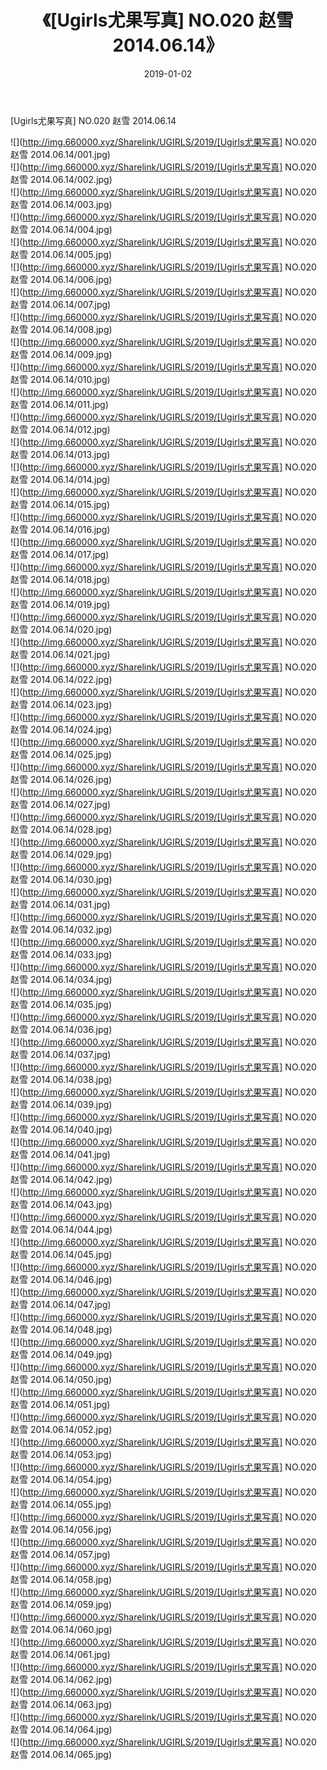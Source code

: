 ﻿---
layout: post
title:  《[Ugirls尤果写真] NO.020 赵雪 2014.06.14》
date:   2019-01-02
img: http://img.660000.xyz/Sharelink/UGIRLS/2019/[Ugirls尤果写真] NO.020 赵雪 2014.06.14/000.jpg
categories: [美女, 清纯, 唯美]
---

[Ugirls尤果写真] NO.020 赵雪 2014.06.14

 ![](http://img.660000.xyz/Sharelink/UGIRLS/2019/[Ugirls尤果写真] NO.020 赵雪 2014.06.14/001.jpg) <br>![](http://img.660000.xyz/Sharelink/UGIRLS/2019/[Ugirls尤果写真] NO.020 赵雪 2014.06.14/002.jpg) <br>![](http://img.660000.xyz/Sharelink/UGIRLS/2019/[Ugirls尤果写真] NO.020 赵雪 2014.06.14/003.jpg) <br>![](http://img.660000.xyz/Sharelink/UGIRLS/2019/[Ugirls尤果写真] NO.020 赵雪 2014.06.14/004.jpg) <br>![](http://img.660000.xyz/Sharelink/UGIRLS/2019/[Ugirls尤果写真] NO.020 赵雪 2014.06.14/005.jpg) <br>![](http://img.660000.xyz/Sharelink/UGIRLS/2019/[Ugirls尤果写真] NO.020 赵雪 2014.06.14/006.jpg) <br>![](http://img.660000.xyz/Sharelink/UGIRLS/2019/[Ugirls尤果写真] NO.020 赵雪 2014.06.14/007.jpg) <br>![](http://img.660000.xyz/Sharelink/UGIRLS/2019/[Ugirls尤果写真] NO.020 赵雪 2014.06.14/008.jpg) <br>![](http://img.660000.xyz/Sharelink/UGIRLS/2019/[Ugirls尤果写真] NO.020 赵雪 2014.06.14/009.jpg) <br>![](http://img.660000.xyz/Sharelink/UGIRLS/2019/[Ugirls尤果写真] NO.020 赵雪 2014.06.14/010.jpg) <br>![](http://img.660000.xyz/Sharelink/UGIRLS/2019/[Ugirls尤果写真] NO.020 赵雪 2014.06.14/011.jpg) <br>![](http://img.660000.xyz/Sharelink/UGIRLS/2019/[Ugirls尤果写真] NO.020 赵雪 2014.06.14/012.jpg) <br>![](http://img.660000.xyz/Sharelink/UGIRLS/2019/[Ugirls尤果写真] NO.020 赵雪 2014.06.14/013.jpg) <br>![](http://img.660000.xyz/Sharelink/UGIRLS/2019/[Ugirls尤果写真] NO.020 赵雪 2014.06.14/014.jpg) <br>![](http://img.660000.xyz/Sharelink/UGIRLS/2019/[Ugirls尤果写真] NO.020 赵雪 2014.06.14/015.jpg) <br>![](http://img.660000.xyz/Sharelink/UGIRLS/2019/[Ugirls尤果写真] NO.020 赵雪 2014.06.14/016.jpg) <br>![](http://img.660000.xyz/Sharelink/UGIRLS/2019/[Ugirls尤果写真] NO.020 赵雪 2014.06.14/017.jpg) <br>![](http://img.660000.xyz/Sharelink/UGIRLS/2019/[Ugirls尤果写真] NO.020 赵雪 2014.06.14/018.jpg) <br>![](http://img.660000.xyz/Sharelink/UGIRLS/2019/[Ugirls尤果写真] NO.020 赵雪 2014.06.14/019.jpg) <br>![](http://img.660000.xyz/Sharelink/UGIRLS/2019/[Ugirls尤果写真] NO.020 赵雪 2014.06.14/020.jpg) <br>![](http://img.660000.xyz/Sharelink/UGIRLS/2019/[Ugirls尤果写真] NO.020 赵雪 2014.06.14/021.jpg) <br>![](http://img.660000.xyz/Sharelink/UGIRLS/2019/[Ugirls尤果写真] NO.020 赵雪 2014.06.14/022.jpg) <br>![](http://img.660000.xyz/Sharelink/UGIRLS/2019/[Ugirls尤果写真] NO.020 赵雪 2014.06.14/023.jpg) <br>![](http://img.660000.xyz/Sharelink/UGIRLS/2019/[Ugirls尤果写真] NO.020 赵雪 2014.06.14/024.jpg) <br>![](http://img.660000.xyz/Sharelink/UGIRLS/2019/[Ugirls尤果写真] NO.020 赵雪 2014.06.14/025.jpg) <br>![](http://img.660000.xyz/Sharelink/UGIRLS/2019/[Ugirls尤果写真] NO.020 赵雪 2014.06.14/026.jpg) <br>![](http://img.660000.xyz/Sharelink/UGIRLS/2019/[Ugirls尤果写真] NO.020 赵雪 2014.06.14/027.jpg) <br>![](http://img.660000.xyz/Sharelink/UGIRLS/2019/[Ugirls尤果写真] NO.020 赵雪 2014.06.14/028.jpg) <br>![](http://img.660000.xyz/Sharelink/UGIRLS/2019/[Ugirls尤果写真] NO.020 赵雪 2014.06.14/029.jpg) <br>![](http://img.660000.xyz/Sharelink/UGIRLS/2019/[Ugirls尤果写真] NO.020 赵雪 2014.06.14/030.jpg) <br>![](http://img.660000.xyz/Sharelink/UGIRLS/2019/[Ugirls尤果写真] NO.020 赵雪 2014.06.14/031.jpg) <br>![](http://img.660000.xyz/Sharelink/UGIRLS/2019/[Ugirls尤果写真] NO.020 赵雪 2014.06.14/032.jpg) <br>![](http://img.660000.xyz/Sharelink/UGIRLS/2019/[Ugirls尤果写真] NO.020 赵雪 2014.06.14/033.jpg) <br>![](http://img.660000.xyz/Sharelink/UGIRLS/2019/[Ugirls尤果写真] NO.020 赵雪 2014.06.14/034.jpg) <br>![](http://img.660000.xyz/Sharelink/UGIRLS/2019/[Ugirls尤果写真] NO.020 赵雪 2014.06.14/035.jpg) <br>![](http://img.660000.xyz/Sharelink/UGIRLS/2019/[Ugirls尤果写真] NO.020 赵雪 2014.06.14/036.jpg) <br>![](http://img.660000.xyz/Sharelink/UGIRLS/2019/[Ugirls尤果写真] NO.020 赵雪 2014.06.14/037.jpg) <br>![](http://img.660000.xyz/Sharelink/UGIRLS/2019/[Ugirls尤果写真] NO.020 赵雪 2014.06.14/038.jpg) <br>![](http://img.660000.xyz/Sharelink/UGIRLS/2019/[Ugirls尤果写真] NO.020 赵雪 2014.06.14/039.jpg) <br>![](http://img.660000.xyz/Sharelink/UGIRLS/2019/[Ugirls尤果写真] NO.020 赵雪 2014.06.14/040.jpg) <br>![](http://img.660000.xyz/Sharelink/UGIRLS/2019/[Ugirls尤果写真] NO.020 赵雪 2014.06.14/041.jpg) <br>![](http://img.660000.xyz/Sharelink/UGIRLS/2019/[Ugirls尤果写真] NO.020 赵雪 2014.06.14/042.jpg) <br>![](http://img.660000.xyz/Sharelink/UGIRLS/2019/[Ugirls尤果写真] NO.020 赵雪 2014.06.14/043.jpg) <br>![](http://img.660000.xyz/Sharelink/UGIRLS/2019/[Ugirls尤果写真] NO.020 赵雪 2014.06.14/044.jpg) <br>![](http://img.660000.xyz/Sharelink/UGIRLS/2019/[Ugirls尤果写真] NO.020 赵雪 2014.06.14/045.jpg) <br>![](http://img.660000.xyz/Sharelink/UGIRLS/2019/[Ugirls尤果写真] NO.020 赵雪 2014.06.14/046.jpg) <br>![](http://img.660000.xyz/Sharelink/UGIRLS/2019/[Ugirls尤果写真] NO.020 赵雪 2014.06.14/047.jpg) <br>![](http://img.660000.xyz/Sharelink/UGIRLS/2019/[Ugirls尤果写真] NO.020 赵雪 2014.06.14/048.jpg) <br>![](http://img.660000.xyz/Sharelink/UGIRLS/2019/[Ugirls尤果写真] NO.020 赵雪 2014.06.14/049.jpg) <br>![](http://img.660000.xyz/Sharelink/UGIRLS/2019/[Ugirls尤果写真] NO.020 赵雪 2014.06.14/050.jpg) <br>![](http://img.660000.xyz/Sharelink/UGIRLS/2019/[Ugirls尤果写真] NO.020 赵雪 2014.06.14/051.jpg) <br>![](http://img.660000.xyz/Sharelink/UGIRLS/2019/[Ugirls尤果写真] NO.020 赵雪 2014.06.14/052.jpg) <br>![](http://img.660000.xyz/Sharelink/UGIRLS/2019/[Ugirls尤果写真] NO.020 赵雪 2014.06.14/053.jpg) <br>![](http://img.660000.xyz/Sharelink/UGIRLS/2019/[Ugirls尤果写真] NO.020 赵雪 2014.06.14/054.jpg) <br>![](http://img.660000.xyz/Sharelink/UGIRLS/2019/[Ugirls尤果写真] NO.020 赵雪 2014.06.14/055.jpg) <br>![](http://img.660000.xyz/Sharelink/UGIRLS/2019/[Ugirls尤果写真] NO.020 赵雪 2014.06.14/056.jpg) <br>![](http://img.660000.xyz/Sharelink/UGIRLS/2019/[Ugirls尤果写真] NO.020 赵雪 2014.06.14/057.jpg) <br>![](http://img.660000.xyz/Sharelink/UGIRLS/2019/[Ugirls尤果写真] NO.020 赵雪 2014.06.14/058.jpg) <br>![](http://img.660000.xyz/Sharelink/UGIRLS/2019/[Ugirls尤果写真] NO.020 赵雪 2014.06.14/059.jpg) <br>![](http://img.660000.xyz/Sharelink/UGIRLS/2019/[Ugirls尤果写真] NO.020 赵雪 2014.06.14/060.jpg) <br>![](http://img.660000.xyz/Sharelink/UGIRLS/2019/[Ugirls尤果写真] NO.020 赵雪 2014.06.14/061.jpg) <br>![](http://img.660000.xyz/Sharelink/UGIRLS/2019/[Ugirls尤果写真] NO.020 赵雪 2014.06.14/062.jpg) <br>![](http://img.660000.xyz/Sharelink/UGIRLS/2019/[Ugirls尤果写真] NO.020 赵雪 2014.06.14/063.jpg) <br>![](http://img.660000.xyz/Sharelink/UGIRLS/2019/[Ugirls尤果写真] NO.020 赵雪 2014.06.14/064.jpg) <br>![](http://img.660000.xyz/Sharelink/UGIRLS/2019/[Ugirls尤果写真] NO.020 赵雪 2014.06.14/065.jpg) <br>